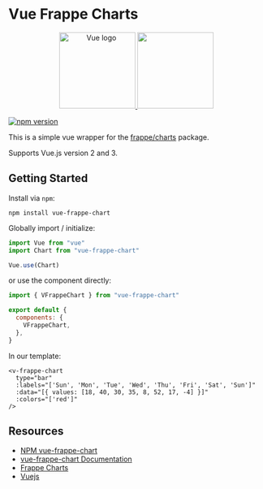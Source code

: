 # Vue Frappe Charts

<p align="center">
    <a href="https://vuejs.org" target="_blank" rel="noopener noreferrer">
        <img width="150" src="https://vuejs.org/images/logo.png" alt="Vue logo" />
    </a>
    <a href="https://frappe.github.io/charts" target="_blank" rel="noopener noreferrer">
        <img src="https://raw.githubusercontent.com/frappe/design/master/logos/logo-2019/frappe-charts-logo.png" width="150" />
    </a>
</p>

[![npm version](https://badge.fury.io/js/vue-frappe-chart.svg)](https://badge.fury.io/js/vue-frappe-chart)

This is a simple vue wrapper for the [frappe/charts](https://github.com/frappe/charts) package.

Supports Vue.js version 2 and 3.

## Getting Started

Install via `npm`:

```
npm install vue-frappe-chart
```

Globally import / initialize:

```js
import Vue from "vue"
import Chart from "vue-frappe-chart"

Vue.use(Chart)
```

or use the component directly:

```js
import { VFrappeChart } from "vue-frappe-chart"

export default {
  components: {
    VFrappeChart,
  },
}
```

In our template:

```vue
<v-frappe-chart
  type="bar"
  :labels="['Sun', 'Mon', 'Tue', 'Wed', 'Thu', 'Fri', 'Sat', 'Sun']"
  :data="[{ values: [18, 40, 30, 35, 8, 52, 17, -4] }]"
  :colors="['red']"
/>
```

## Resources

- [NPM vue-frappe-chart](https://www.npmjs.com/package/vue-frappe-chart)
- [vue-frappe-chart Documentation](https://carterbourette.ca/vue-frappe-chart/)
- [Frappe Charts](https://frappe.io/charts)
- [Vuejs](https://vuejs.org)
